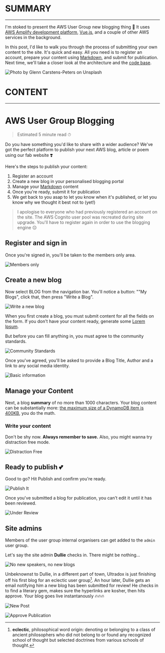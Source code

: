 # SUMMARY
---------------------------------------------------------------------

I'm stoked to present the AWS User Group new blogging thing  🎉 It uses [AWS Amplify development platform](https://aws.amazon.com/amplify/), [Vue.js](https://vuejs.org/), and a couple of other AWS services in the background. 

In this post, I'd like to walk you through the process of submitting your own content to the site. It's quick and easy. All you need is to register an account, prepare your content using [Markdown](https://github.com/adam-p/markdown-here/wiki/Markdown-Cheatsheet), and submit for publication. Next time, we'll take a closer look at the architecture and the [code base](https://github.com/ultradox/awsug).

![Photo by Glenn Carstens-Peters on Unsplash](https://awsug-image-bank.s3-ap-southeast-2.amazonaws.com/blog-1-getting-started/get-blogging-sm.jpg "Get Bloggin!")


# CONTENT
----------------------------------------------------------------------

# AWS User Group Blogging
> Estimated 5 minute read ⏱

Do you have something you'd like to share with a wider audience? We've got the perfect platform to publish your next AWS blog, article or poem using our fab website ❣️

Here's the steps to publish your content:
1. Register an account
2. Create a new blog in your personalised blogging portal
3. Manage your [Markdown](https://github.com/adam-p/markdown-here/wiki/Markdown-Cheatsheet) content
4. Once you're ready, submit it for publication
5. We get back to you asap to let you know when it's published, or let you know why we thought it best not to (yet!)

> I apologise to everyone who had previously registered an account on the site. The AWS Cognito user pool was recreated during site upgrade. You'll have to register again in order to use the blogging engine 😔

## Register and sign in
Once you're signed in, you'll be taken to the members only area.

![Members only](https://awsug-image-bank.s3-ap-southeast-2.amazonaws.com/blog-1-getting-started/welcome-member.jpg "Members only")

## Create a new blog
Now select BLOG from the navigation bar. You'll notice a button: ""My Blogs", click that, then press "Write a Blog".

![Write a new blog](https://awsug-image-bank.s3-ap-southeast-2.amazonaws.com/blog-1-getting-started/welcome-blog-portal.jpg "Write a new blog")

When you first create a blog, you must submit content for all the fields on the form. If you don't have your content ready, generate some [Lorem Ipsum](https://www.lipsum.com/).

But before you can fill anything in, you must agree to the community standards.

![Community Standards](https://awsug-image-bank.s3-ap-southeast-2.amazonaws.com/blog-1-getting-started/community-norms.jpg "Community Standards")

Once you've agreed, you'll be asked to provide a Blog Title, Author and a link to any social media identity.

![Basic information](https://awsug-image-bank.s3-ap-southeast-2.amazonaws.com/blog-1-getting-started/community-standards.jpg "Basic information")

## Manage your Content

Next, a blog **summary** of no more than 1000 characters. Your blog content can be substantially more: [the maximum size of a DynamoDB item is 400KB](https://stackoverflow.com/questions/42181346/maximum-size-of-dynamodb-item), you do the math.

### Write your content
Don't be shy now. **Always remember to save.** Also, you might wanna try distraction free mode.

![Distraction Free](https://awsug-image-bank.s3-ap-southeast-2.amazonaws.com/blog-1-getting-started/distraction-free.jpg "Distraction Free")

## Ready to publish 💕
Good to go? Hit Publish and confirm you're ready.

![Publish It](https://awsug-image-bank.s3-ap-southeast-2.amazonaws.com/blog-1-getting-started/publish-it.jpg "Publish It")

Once you've submitted a blog for publication, you can't edit it until it has been reviewed.

![Under Review](https://awsug-image-bank.s3-ap-southeast-2.amazonaws.com/blog-1-getting-started/under-review.jpg "Under Review")

## Site admins
Members of the user group internal organisers can get added to the `admin` user group. 

Let's say the site admin **Dullie** checks in. There might be nothing...

![No new speakers, no new blogs](https://awsug-image-bank.s3-ap-southeast-2.amazonaws.com/blog-1-getting-started/admin-portal-empty.jpg "No new speakers, no new blogs")

Unbeknownst to Dullie, in a different part of town, Ultradox is just finishing off his first blog for an eclectic user group[^1]. An hour later, Dullie gets an email notifying him a new blog has been submitted for review! He checks in to find a literary gem, makes sure the hyperlinks are kosher, then hits approve. Your blog goes live instantanously 🔥🔥🔥

![New Post](https://awsug-image-bank.s3-ap-southeast-2.amazonaws.com/blog-1-getting-started/welcome-admin.jpg "New Post")

![Approve Publication](https://awsug-image-bank.s3-ap-southeast-2.amazonaws.com/blog-1-getting-started/approve-publication.jpg "Approve Publication")

[^1]: **eclectic**, philosophical word origin: denoting or belonging to a class of ancient philosophers who did not belong to or found any recognized school of thought but selected doctrines from various schools of thought.